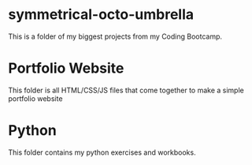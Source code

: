 # symmetrical-octo-umbrella

This is a folder of my biggest projects from my Coding Bootcamp.

<h1>Portfolio Website </h1>

This folder is all HTML/CSS/JS files that come together to make a simple portfolio website

<h1>Python</h1>

This folder contains my python exercises and workbooks. 


